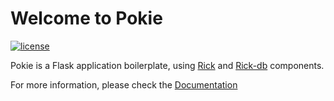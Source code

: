 # Welcome to Pokie

[![license](https://img.shields.io/pypi/l/pokie.svg)](https://git.oddbit.org/OddBit/pokie/src/branch/master/LICENSE)

Pokie is a Flask application boilerplate, using [Rick](https://git.oddbit.org/OddBit/rick) and 
[Rick-db](https://git.oddbit.org/OddBit/rick_db) components.

For more information, please check the [Documentation](https://docs.oddbit.org/pokie/)
